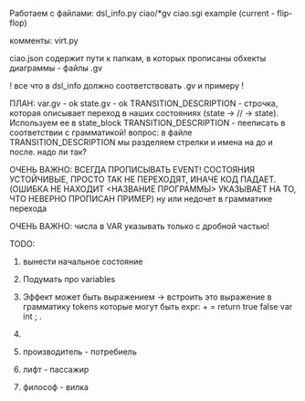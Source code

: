 Работаем с файлами:
dsl_info.py
ciao/*gv
ciao.sgi
example (current - flip-flop)

комменты:
virt.py


ciao.json содержит пути к папкам, в которых прописаны обхекты диаграммы - файлы .gv


! все что в dsl_info должно соответствовать .gv и примеру !


ПЛАН:
var.gv - ok
state.gv - ok
TRANSITION_DESCRIPTION - строчка, которая описывает переход в наших состояниях (state -> // -> state). Используем ее в state_block
TRANSITION_DESCRIPTION  - пееписать в соответствии с грамматикой!
вопрос: в файле TRANSITION_DESCRIPTION мы разделяем стрелки и имена на до и после. надо ли так?

ОЧЕНЬ ВАЖНО: ВСЕГДА ПРОПИСЫВАТЬ EVENT! СОСТОЯНИЯ УСТОЙЧИВЫЕ, ПРОСТО ТАК НЕ ПЕРЕХОДЯТ, ИНАЧЕ КОД ПАДАЕТ. (ОШИБКА НЕ НАХОДИТ <НАЗВАНИЕ ПРОГРАММЫ> УКАЗЫВАЕТ НА ТО, ЧТО НЕВЕРНО ПРОПИСАН ПРИМЕР) ну или недочет в грамматике перехода

ОЧЕНЬ ВАЖНО: числа в VAR указывать только с дробной частью!


TODO:
1. вынести начальное состояние
2. Подумать про variables
3. Эффект может быть выражением -> встроить это выражение в грамматику 
tokens которые могут быть expr:      + = return true false var int ; .
4. 

1. производитель - потребиель
2. лифт - пассажир
3. философ - вилка